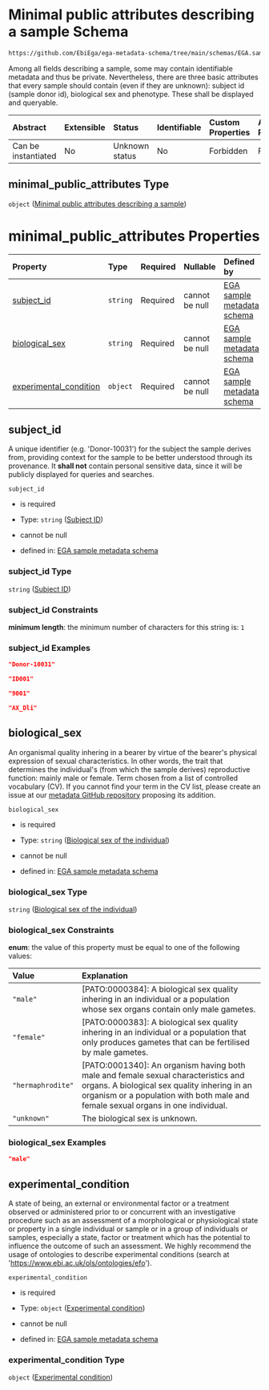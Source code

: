 # Minimal public attributes describing a sample Schema

```txt
https://github.com/EbiEga/ega-metadata-schema/tree/main/schemas/EGA.sample.json#/properties/minimal_public_attributes
```

Among all fields describing a sample, some may contain identifiable metadata and thus be private. Nevertheless, there are three basic attributes that every sample should contain (even if they are unknown): subject id (sample donor id), biological sex and phenotype. These shall be displayed and queryable.

| Abstract            | Extensible | Status         | Identifiable | Custom Properties | Additional Properties | Access Restrictions | Defined In                                                                   |
| :------------------ | :--------- | :------------- | :----------- | :---------------- | :-------------------- | :------------------ | :--------------------------------------------------------------------------- |
| Can be instantiated | No         | Unknown status | No           | Forbidden         | Forbidden             | none                | [EGA.sample.json\*](../../../schemas/EGA.sample.json "open original schema") |

## minimal\_public\_attributes Type

`object` ([Minimal public attributes describing a sample](ega-17-properties-minimal-public-attributes-describing-a-sample.md))

# minimal\_public\_attributes Properties

| Property                                           | Type     | Required | Nullable       | Defined by                                                                                                                                                                                                                             |
| :------------------------------------------------- | :------- | :------- | :------------- | :------------------------------------------------------------------------------------------------------------------------------------------------------------------------------------------------------------------------------------- |
| [subject\_id](#subject_id)                         | `string` | Required | cannot be null | [EGA sample metadata schema](ega-12-definitions-subject-id.md "https://github.com/EbiEga/ega-metadata-schema/tree/main/schemas/EGA.sample.json#/properties/minimal_public_attributes/properties/subject_id")                           |
| [biological\_sex](#biological_sex)                 | `string` | Required | cannot be null | [EGA sample metadata schema](ega-12-definitions-biological-sex-of-the-individual.md "https://github.com/EbiEga/ega-metadata-schema/tree/main/schemas/EGA.sample.json#/properties/minimal_public_attributes/properties/biological_sex") |
| [experimental\_condition](#experimental_condition) | `object` | Required | cannot be null | [EGA sample metadata schema](ega-12-definitions-experimental-condition.md "https://github.com/EbiEga/ega-metadata-schema/tree/main/schemas/EGA.sample.json#/properties/minimal_public_attributes/properties/experimental_condition")   |

## subject\_id

A unique identifier (e.g. 'Donor-10031') for the subject the sample derives from, providing context for the sample to be better understood through its provenance. It **shall not** contain personal sensitive data, since it will be publicly displayed for queries and searches.

`subject_id`

*   is required

*   Type: `string` ([Subject ID](ega-12-definitions-subject-id.md))

*   cannot be null

*   defined in: [EGA sample metadata schema](ega-12-definitions-subject-id.md "https://github.com/EbiEga/ega-metadata-schema/tree/main/schemas/EGA.sample.json#/properties/minimal_public_attributes/properties/subject_id")

### subject\_id Type

`string` ([Subject ID](ega-12-definitions-subject-id.md))

### subject\_id Constraints

**minimum length**: the minimum number of characters for this string is: `1`

### subject\_id Examples

```json
"Donor-10031"
```

```json
"ID001"
```

```json
"9001"
```

```json
"AX_Dli"
```

## biological\_sex

An organismal quality inhering in a bearer by virtue of the bearer's physical expression of sexual characteristics. In other words, the trait that determines the individual's (from which the sample derives) reproductive function: mainly male or female. Term chosen from a list of controlled vocabulary (CV). If you cannot find your term in the CV list, please create an issue at our [metadata GitHub repository](https://github.com/EbiEga/ega-metadata-schema/issues/new/choose) proposing its addition.

`biological_sex`

*   is required

*   Type: `string` ([Biological sex of the individual](ega-12-definitions-biological-sex-of-the-individual.md))

*   cannot be null

*   defined in: [EGA sample metadata schema](ega-12-definitions-biological-sex-of-the-individual.md "https://github.com/EbiEga/ega-metadata-schema/tree/main/schemas/EGA.sample.json#/properties/minimal_public_attributes/properties/biological_sex")

### biological\_sex Type

`string` ([Biological sex of the individual](ega-12-definitions-biological-sex-of-the-individual.md))

### biological\_sex Constraints

**enum**: the value of this property must be equal to one of the following values:

| Value             | Explanation                                                                                                                                                                                                             |
| :---------------- | :---------------------------------------------------------------------------------------------------------------------------------------------------------------------------------------------------------------------- |
| `"male"`          | \[PATO:0000384]: A biological sex quality inhering in an individual or a population whose sex organs contain only male gametes.                                                                                         |
| `"female"`        | \[PATO:0000383]: A biological sex quality inhering in an individual or a population that only produces gametes that can be fertilised by male gametes.                                                                  |
| `"hermaphrodite"` | \[PATO:0001340]: An organism having both male and female sexual characteristics and organs. A biological sex quality inhering in an organism or a population with both male and female sexual organs in one individual. |
| `"unknown"`       | The biological sex is unknown.                                                                                                                                                                                          |

### biological\_sex Examples

```json
"male"
```

## experimental\_condition

A state of being, an external or environmental factor or a treatment observed or administered prior to or concurrent with an investigative procedure such as an assessment of a morphological or physiological state or property in a single individual or sample or in a group of individuals or samples, especially a state, factor or treatment which has the potential to influence the outcome of such an assessment. We highly recommend the usage of ontologies to describe experimental conditions (search at '<https://www.ebi.ac.uk/ols/ontologies/efo>').

`experimental_condition`

*   is required

*   Type: `object` ([Experimental condition](ega-12-definitions-experimental-condition.md))

*   cannot be null

*   defined in: [EGA sample metadata schema](ega-12-definitions-experimental-condition.md "https://github.com/EbiEga/ega-metadata-schema/tree/main/schemas/EGA.sample.json#/properties/minimal_public_attributes/properties/experimental_condition")

### experimental\_condition Type

`object` ([Experimental condition](ega-12-definitions-experimental-condition.md))
